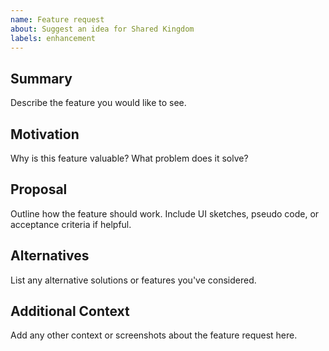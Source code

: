 ```yaml
---
name: Feature request
about: Suggest an idea for Shared Kingdom
labels: enhancement
---
```


## Summary
Describe the feature you would like to see.

## Motivation
Why is this feature valuable? What problem does it solve?

## Proposal
Outline how the feature should work. Include UI sketches, pseudo code, or acceptance criteria if helpful.

## Alternatives
List any alternative solutions or features you've considered.

## Additional Context
Add any other context or screenshots about the feature request here.
